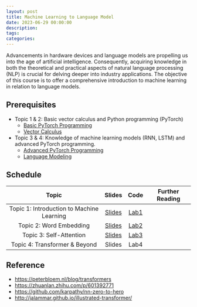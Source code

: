 ```yaml
---
layout: post
title: Machine Learning to Language Model
date: 2023-06-29 00:00:00
description: 
tags: 
categories: 
---
```


Advancements in hardware devices and language models are propelling us into the age of artificial intelligence. Consequently, acquiring knowledge in both the theoretical and practical aspects of natural language processing (NLP) is crucial for delving deeper into industry applications. The objective of this course is to offer a comprehensive introduction to machine learning in relation to language models.

## Prerequisites

- Topic 1 & 2: Basic vector calculus and Python programming (PyTorch)
  - [Basic PyTorch Programming](https://www.learnpytorch.io/)
  - [Vector Calculus](<https://math.libretexts.org/Bookshelves/Calculus/Supplemental_Modules_(Calculus)/Vector_Calculus/1%3A_Vector_Basics>)
- Topic 3 & 4: Knowledge of machine learning models (RNN, LSTM) and advanced PyTorch programming.
  - [Advanced PyTorch Programming](https://uvadlc-notebooks.readthedocs.io/en/latest/tutorial_notebooks/tutorial2/Introduction_to_PyTorch.html)
  - [Language Modeling](https://lena-voita.github.io/nlp_course/language_modeling.html)

## Schedule

|                   Topic                   |                                 Slides                                 |                                       Code                                        | Further Reading |
| :---------------------------------------: | :--------------------------------------------------------------------: | :-------------------------------------------------------------------------------: | :-------------: |
| Topic 1: Introduction to Machine Learning | [Slides](https://jaihuayen.github.io/homeweb/files/MLtoLM-Topic01.pdf) | [Lab1](https://colab.research.google.com/drive/1f5xqDU0Z1b9KUfR77Zsa83XAN54yaDGM) |                 |
|          Topic 2: Word Embedding          | [Slides](https://jaihuayen.github.io/homeweb/files/MLtoLM-Topic02.pdf) | [Lab2](https://colab.research.google.com/drive/1f5xqDU0Z1b9KUfR77Zsa83XAN54yaDGM) |                 |
|          Topic 3: Self-Attention          | [Slides](https://jaihuayen.github.io/homeweb/files/MLtoLM-Topic03.pdf) | [Lab3](https://colab.research.google.com/drive/1qlspZqkfAvk9GL8x_CWQOEE6WUVdwhbj) |                 |
|       Topic 4: Transformer & Beyond       |                                 Slides                                 |                                       Lab4                                        |                 |

## Reference

- https://peterbloem.nl/blog/transformers
- https://zhuanlan.zhihu.com/p/601392771
- https://github.com/karpathy/nn-zero-to-hero
- http://jalammar.github.io/illustrated-transformer/